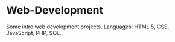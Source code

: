 # Web-Development
Some intro web development projects. Languages: HTML 5, CSS, JavaScript, PHP, SQL.
